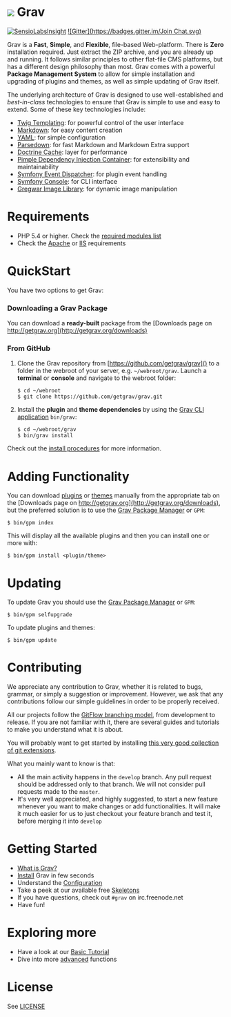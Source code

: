 # ![](https://avatars1.githubusercontent.com/u/8237355?v=2&s=50) Grav

[![SensioLabsInsight](https://insight.sensiolabs.com/projects/cfd20465-d0f8-4a0a-8444-467f5b5f16ad/mini.png)](https://insight.sensiolabs.com/projects/cfd20465-d0f8-4a0a-8444-467f5b5f16ad) [![Gitter](https://badges.gitter.im/Join Chat.svg)](https://gitter.im/getgrav/grav?utm_source=badge&utm_medium=badge&utm_campaign=pr-badge&utm_content=badge)

Grav is a **Fast**, **Simple**, and **Flexible**, file-based Web-platform.  There is **Zero** installation required.  Just extract the ZIP archive, and you are already up and running.  It follows similar principles to other flat-file CMS platforms, but has a different design philosophy than most. Grav comes with a powerful **Package Management System** to allow for simple installation and upgrading of plugins and themes, as well as simple updating of Grav itself.

The underlying architecture of Grav is designed to use well-established and _best-in-class_ technologies to ensure that Grav is simple to use and easy to extend. Some of these key technologies include:

* [Twig Templating](http://twig.sensiolabs.org/): for powerful control of the user interface
* [Markdown](http://en.wikipedia.org/wiki/Markdown): for easy content creation
* [YAML](http://yaml.org): for simple configuration
* [Parsedown](http://parsedown.org/): for fast Markdown and Markdown Extra support
* [Doctrine Cache](http://docs.doctrine-project.org/en/2.0.x/reference/caching.html): layer for performance
* [Pimple Dependency Injection Container](http://pimple.sensiolabs.org/): for extensibility and maintainability
* [Symfony Event Dispatcher](http://symfony.com/doc/current/components/event_dispatcher/introduction.html): for plugin event handling
* [Symfony Console](http://symfony.com/doc/current/components/console/introduction.html): for CLI interface
* [Gregwar Image Library](https://github.com/Gregwar/Image): for dynamic image manipulation

# Requirements

- PHP 5.4 or higher. Check the [required modules list](http://learn.getgrav.org/basics/requirements#php-requirements)
- Check the [Apache](http://learn.getgrav.org/basics/requirements#apache-requirements) or [IIS](http://learn.getgrav.org/basics/requirements#iis-requirements) requirements

# QuickStart

You have two options to get Grav:

### Downloading a Grav Package

You can download a **ready-built** package from the [Downloads page on http://getgrav.org](http://getgrav.org/downloads)

### From GitHub

1. Clone the Grav repository from [https://github.com/getgrav/grav]() to a folder in the webroot of your server, e.g. `~/webroot/grav`. Launch a **terminal** or **console** and navigate to the webroot folder:
   ```
   $ cd ~/webroot
   $ git clone https://github.com/getgrav/grav.git
   ```

2. Install the **plugin** and **theme dependencies** by using the [Grav CLI application](http://learn.getgrav.org/advanced/grav-cli) `bin/grav`:
   ```
   $ cd ~/webroot/grav
   $ bin/grav install
   ```

Check out the [install procedures](http://learn.getgrav.org/basics/installation) for more information.

# Adding Functionality

You can download [plugins](http://getgrav.org/downloads/plugins) or [themes](http://getgrav.org/downloads/themes) manually from the appropriate tab on the [Downloads page on http://getgrav.org](http://getgrav.org/downloads), but the preferred solution is to use the [Grav Package Manager](http://learn.getgrav.org/advanced/grav-gpm) or `GPM`:

```
$ bin/gpm index
```

This will display all the available plugins and then you can install one or more with:

```
$ bin/gpm install <plugin/theme>
```

# Updating

To update Grav you should use the [Grav Package Manager](http://learn.getgrav.org/advanced/grav-gpm) or `GPM`:

```
$ bin/gpm selfupgrade
```

To update plugins and themes:

```
$ bin/gpm update
```


# Contributing
We appreciate any contribution to Grav, whether it is related to bugs, grammar, or simply a suggestion or improvement.
However, we ask that any contributions follow our simple guidelines in order to be properly received.

All our projects follow the [GitFlow branching model][gitflow-model], from development to release. If you are not familiar with it, there are several guides and tutorials to make you understand what it is about.

You will probably want to get started by installing [this very good collection of git extensions][gitflow-extensions].

What you mainly want to know is that:

- All the main activity happens in the `develop` branch. Any pull request should be addressed only to that branch. We will not consider pull requests made to the `master`.
- It's very well appreciated, and highly suggested, to start a new feature whenever you want to make changes or add functionalities. It will make it much easier for us to just checkout your feature branch and test it, before merging it into `develop`

# Getting Started

* [What is Grav?](http://learn.getgrav.org/basics/what-is-grav)
* [Install](http://learn.getgrav.org/basics/installation) Grav in few seconds
* Understand the [Configuration](http://learn.getgrav.org/basics/grav-configuration)
* Take a peek at our available free [Skeletons](http://getgrav.org/downloads/skeletons#extras)
* If you have questions, check out `#grav` on irc.freenode.net
* Have fun!

# Exploring more

* Have a look at our [Basic Tutorial](http://learn.getgrav.org/basics/basic-tutorial)
* Dive into more [advanced](http://learn.getgrav.org/advanced) functions

# License

See [LICENSE](LICENSE.txt)


[gitflow-model]: http://nvie.com/posts/a-successful-git-branching-model/
[gitflow-extensions]: https://github.com/nvie/gitflow
